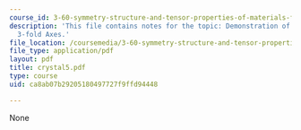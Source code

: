 ```yaml
---
course_id: 3-60-symmetry-structure-and-tensor-properties-of-materials-fall-2005
description: 'This file contains notes for the topic: Demonstration of 2-fold and
  3-fold Axes.'
file_location: /coursemedia/3-60-symmetry-structure-and-tensor-properties-of-materials-fall-2005/ca8ab07b29205180497727f9ffd94448_crystal5.pdf
file_type: application/pdf
layout: pdf
title: crystal5.pdf
type: course
uid: ca8ab07b29205180497727f9ffd94448

---
```

None